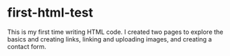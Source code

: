 # first-html-test
This is my first time writing HTML code. I created two pages to explore the basics and creating links, linking and uploading images, and creating a contact form. 
